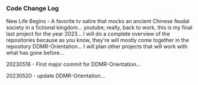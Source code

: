### Code Change Log

<p>New Life Begins - A favorite tv satire that mocks an ancient Chinese feudal society in a fictional kingdom... youtube; really, back to work, this is my final last project for the year 2023... I will do a complete overview of the repositories because as you know, they're will mostly come together in the repository DDMR-Orientation... I will plan other projects that will work with what has gone before... </p>
<p>20230516 - First major commit for DDMR-Orientation...</p>
<p>20230520 - update DDMR-Orientation...</p>
